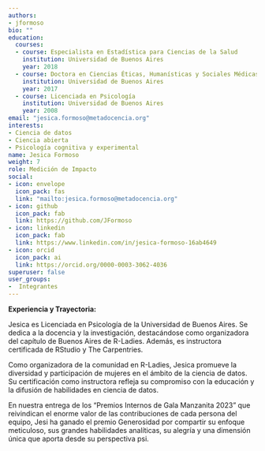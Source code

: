 ```yaml
---
authors:
- jformoso
bio: ""
education:
  courses:
  - course: Especialista en Estadística para Ciencias de la Salud
    institution: Universidad de Buenos Aires
    year: 2018
  - course: Doctora en Ciencias Éticas, Humanísticas y Sociales Médicas
    institution: Universidad de Buenos Aires
    year: 2017
  - course: Licenciada en Psicología
    institution: Universidad de Buenos Aires
    year: 2008
email: "jesica.formoso@metadocencia.org"
interests:
- Ciencia de datos
- Ciencia abierta
- Psicología cognitiva y experimental
name: Jesica Formoso
weight: 7
role: Medición de Impacto
social:
- icon: envelope
  icon_pack: fas
  link: "mailto:jesica.formoso@metadocencia.org"
- icon: github
  icon_pack: fab
  link: https://github.com/JFormoso
- icon: linkedin
  icon_pack: fab
  link: https://www.linkedin.com/in/jesica-formoso-16ab4649
- icon: orcid
  icon_pack: ai
  link: https://orcid.org/0000-0003-3062-4036
superuser: false
user_groups:
-  Integrantes
---
```


**Experiencia y Trayectoria:**

Jesica es Licenciada en Psicología de la Universidad de Buenos Aires. Se dedica a la docencia y la investigación, destacándose como organizadora del capítulo de Buenos Aires de R-Ladies. Además, es instructora certificada de RStudio y The Carpentries.

Como organizadora de la comunidad en R-Ladies, Jesica promueve la diversidad y participación de mujeres en el ámbito de la ciencia de datos. 
Su certificación como instructora refleja su compromiso con la educación y la difusión de habilidades en ciencia de datos.

En nuestra entrega de los “Premios Internos de Gala Manzanita 2023” que reivindican el enorme valor de las contribuciones de cada persona del equipo, Jesi ha ganado el premio Generosidad por compartir su enfoque meticuloso, sus grandes habilidades analíticas, su alegría y una dimensión única que aporta desde su perspectiva psi.


